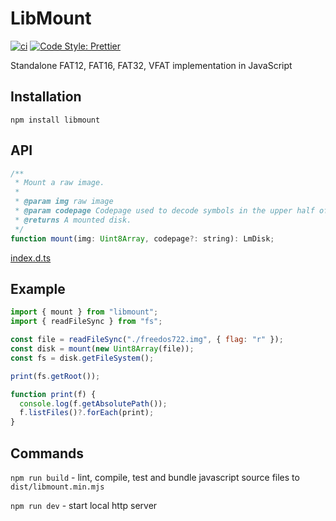 # LibMount

[![ci](https://github.com/vip-delete/libmount/actions/workflows/ci.yaml/badge.svg)](https://github.com/vip-delete/libmount/actions/workflows/ci.yaml)
[![Code Style: Prettier](https://img.shields.io/badge/code_style-prettier-ff69b4.svg)](https://github.com/prettier/prettier)

Standalone FAT12, FAT16, FAT32, VFAT implementation in JavaScript 

## Installation

`npm install libmount`

## API

```javascript
/**
 * Mount a raw image.
 *
 * @param img raw image
 * @param codepage Codepage used to decode symbols in the upper half of the ASCII table (optional, defaults to cp1252).
 * @returns A mounted disk.
 */
function mount(img: Uint8Array, codepage?: string): LmDisk;
```

[index.d.ts](types/index.d.ts)

## Example

```javascript
import { mount } from "libmount";
import { readFileSync } from "fs";

const file = readFileSync("./freedos722.img", { flag: "r" });
const disk = mount(new Uint8Array(file));
const fs = disk.getFileSystem();

print(fs.getRoot());

function print(f) {
  console.log(f.getAbsolutePath());
  f.listFiles()?.forEach(print);
}
```

## Commands

```npm run build``` - lint, compile, test and bundle javascript source files to ```dist/libmount.min.mjs```

```npm run dev``` - start local http server

